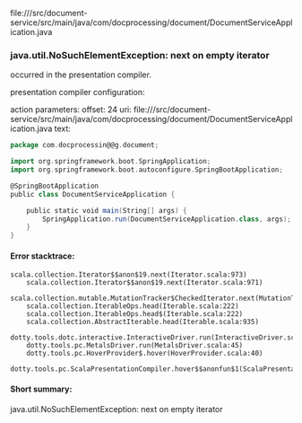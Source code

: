 file://<WORKSPACE>/src/document-service/src/main/java/com/docprocessing/document/DocumentServiceApplication.java
### java.util.NoSuchElementException: next on empty iterator

occurred in the presentation compiler.

presentation compiler configuration:


action parameters:
offset: 24
uri: file://<WORKSPACE>/src/document-service/src/main/java/com/docprocessing/document/DocumentServiceApplication.java
text:
```scala
package com.docprocessin@@g.document;

import org.springframework.boot.SpringApplication;
import org.springframework.boot.autoconfigure.SpringBootApplication;

@SpringBootApplication
public class DocumentServiceApplication {

    public static void main(String[] args) {
        SpringApplication.run(DocumentServiceApplication.class, args);
    }
}

```



#### Error stacktrace:

```
scala.collection.Iterator$$anon$19.next(Iterator.scala:973)
	scala.collection.Iterator$$anon$19.next(Iterator.scala:971)
	scala.collection.mutable.MutationTracker$CheckedIterator.next(MutationTracker.scala:76)
	scala.collection.IterableOps.head(Iterable.scala:222)
	scala.collection.IterableOps.head$(Iterable.scala:222)
	scala.collection.AbstractIterable.head(Iterable.scala:935)
	dotty.tools.dotc.interactive.InteractiveDriver.run(InteractiveDriver.scala:164)
	dotty.tools.pc.MetalsDriver.run(MetalsDriver.scala:45)
	dotty.tools.pc.HoverProvider$.hover(HoverProvider.scala:40)
	dotty.tools.pc.ScalaPresentationCompiler.hover$$anonfun$1(ScalaPresentationCompiler.scala:376)
```
#### Short summary: 

java.util.NoSuchElementException: next on empty iterator